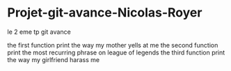# Projet-git-avance-Nicolas-Royer
le 2 eme tp git avance 


the first function print the way my mother yells at me
the second function print the most recurring phrase on league of legends
the third function print the way my girlfriend harass me